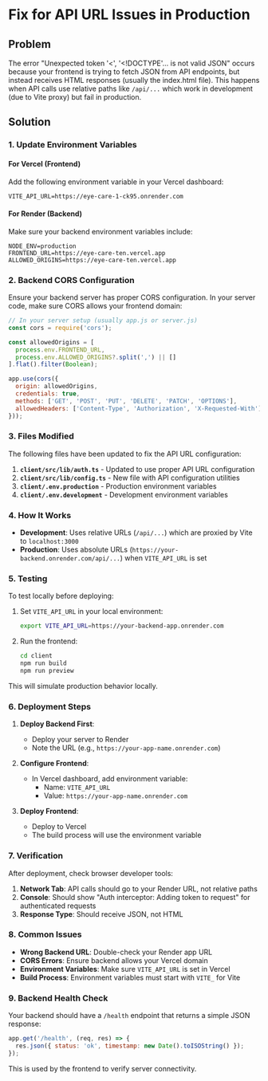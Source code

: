 # Fix for API URL Issues in Production

## Problem
The error "Unexpected token '<', '<!DOCTYPE'... is not valid JSON" occurs because your frontend is trying to fetch JSON from API endpoints, but instead receives HTML responses (usually the index.html file). This happens when API calls use relative paths like `/api/...` which work in development (due to Vite proxy) but fail in production.

## Solution

### 1. Update Environment Variables

#### For Vercel (Frontend)
Add the following environment variable in your Vercel dashboard:

```
VITE_API_URL=https://eye-care-1-ck95.onrender.com
```

#### For Render (Backend)
Make sure your backend environment variables include:

```
NODE_ENV=production
FRONTEND_URL=https://eye-care-ten.vercel.app
ALLOWED_ORIGINS=https://eye-care-ten.vercel.app
```

### 2. Backend CORS Configuration

Ensure your backend server has proper CORS configuration. In your server code, make sure CORS allows your frontend domain:

```javascript
// In your server setup (usually app.js or server.js)
const cors = require('cors');

const allowedOrigins = [
  process.env.FRONTEND_URL,
  process.env.ALLOWED_ORIGINS?.split(',') || []
].flat().filter(Boolean);

app.use(cors({
  origin: allowedOrigins,
  credentials: true,
  methods: ['GET', 'POST', 'PUT', 'DELETE', 'PATCH', 'OPTIONS'],
  allowedHeaders: ['Content-Type', 'Authorization', 'X-Requested-With']
}));
```

### 3. Files Modified

The following files have been updated to fix the API URL configuration:

1. **`client/src/lib/auth.ts`** - Updated to use proper API URL configuration
2. **`client/src/lib/config.ts`** - New file with API configuration utilities
3. **`client/.env.production`** - Production environment variables
4. **`client/.env.development`** - Development environment variables

### 4. How It Works

- **Development**: Uses relative URLs (`/api/...`) which are proxied by Vite to `localhost:3000`
- **Production**: Uses absolute URLs (`https://your-backend.onrender.com/api/...`) when `VITE_API_URL` is set

### 5. Testing

To test locally before deploying:

1. Set `VITE_API_URL` in your local environment:
   ```bash
   export VITE_API_URL=https://your-backend-app.onrender.com
   ```

2. Run the frontend:
   ```bash
   cd client
   npm run build
   npm run preview
   ```

This will simulate production behavior locally.

### 6. Deployment Steps

1. **Deploy Backend First**:
   - Deploy your server to Render
   - Note the URL (e.g., `https://your-app-name.onrender.com`)

2. **Configure Frontend**:
   - In Vercel dashboard, add environment variable:
     - Name: `VITE_API_URL`
     - Value: `https://your-app-name.onrender.com`

3. **Deploy Frontend**:
   - Deploy to Vercel
   - The build process will use the environment variable

### 7. Verification

After deployment, check browser developer tools:

1. **Network Tab**: API calls should go to your Render URL, not relative paths
2. **Console**: Should show "Auth interceptor: Adding token to request" for authenticated requests
3. **Response Type**: Should receive JSON, not HTML

### 8. Common Issues

- **Wrong Backend URL**: Double-check your Render app URL
- **CORS Errors**: Ensure backend allows your Vercel domain
- **Environment Variables**: Make sure `VITE_API_URL` is set in Vercel
- **Build Process**: Environment variables must start with `VITE_` for Vite

### 9. Backend Health Check

Your backend should have a `/health` endpoint that returns a simple JSON response:

```javascript
app.get('/health', (req, res) => {
  res.json({ status: 'ok', timestamp: new Date().toISOString() });
});
```

This is used by the frontend to verify server connectivity.
